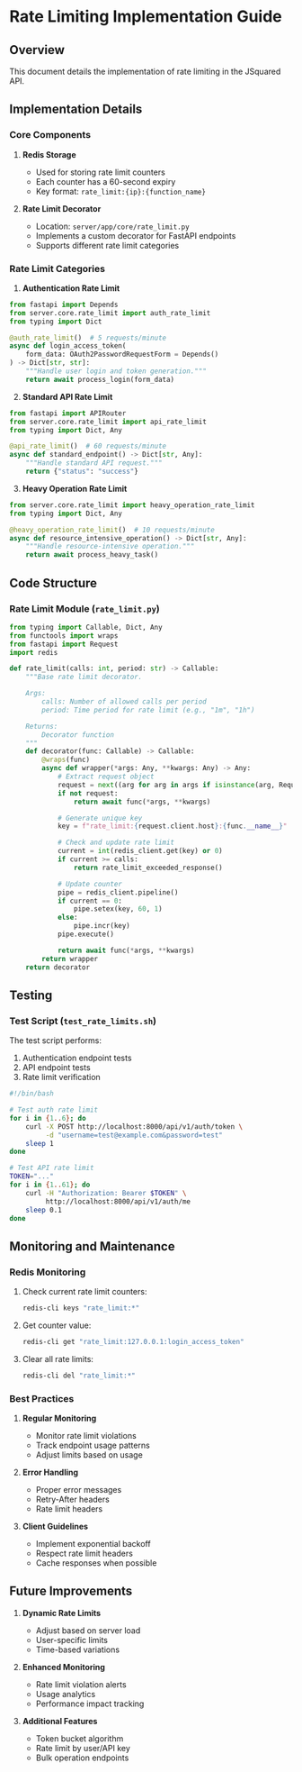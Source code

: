 # Rate Limiting Implementation Guide

## Overview

This document details the implementation of rate limiting in the JSquared API.

## Implementation Details

### Core Components

1. **Redis Storage**
   - Used for storing rate limit counters
   - Each counter has a 60-second expiry
   - Key format: `rate_limit:{ip}:{function_name}`

2. **Rate Limit Decorator**
   - Location: `server/app/core/rate_limit.py`
   - Implements a custom decorator for FastAPI endpoints
   - Supports different rate limit categories

### Rate Limit Categories

1. **Authentication Rate Limit**
```python
from fastapi import Depends
from server.core.rate_limit import auth_rate_limit
from typing import Dict

@auth_rate_limit()  # 5 requests/minute
async def login_access_token(
    form_data: OAuth2PasswordRequestForm = Depends()
) -> Dict[str, str]:
    """Handle user login and token generation."""
    return await process_login(form_data)
```

2. **Standard API Rate Limit**
```python
from fastapi import APIRouter
from server.core.rate_limit import api_rate_limit
from typing import Dict, Any

@api_rate_limit()  # 60 requests/minute
async def standard_endpoint() -> Dict[str, Any]:
    """Handle standard API request."""
    return {"status": "success"}
```

3. **Heavy Operation Rate Limit**
```python
from server.core.rate_limit import heavy_operation_rate_limit
from typing import Dict, Any

@heavy_operation_rate_limit()  # 10 requests/minute
async def resource_intensive_operation() -> Dict[str, Any]:
    """Handle resource-intensive operation."""
    return await process_heavy_task()
```

## Code Structure

### Rate Limit Module (`rate_limit.py`)

```python
from typing import Callable, Dict, Any
from functools import wraps
from fastapi import Request
import redis

def rate_limit(calls: int, period: str) -> Callable:
    """Base rate limit decorator.

    Args:
        calls: Number of allowed calls per period
        period: Time period for rate limit (e.g., "1m", "1h")

    Returns:
        Decorator function
    """
    def decorator(func: Callable) -> Callable:
        @wraps(func)
        async def wrapper(*args: Any, **kwargs: Any) -> Any:
            # Extract request object
            request = next((arg for arg in args if isinstance(arg, Request)), None)
            if not request:
                return await func(*args, **kwargs)

            # Generate unique key
            key = f"rate_limit:{request.client.host}:{func.__name__}"

            # Check and update rate limit
            current = int(redis_client.get(key) or 0)
            if current >= calls:
                return rate_limit_exceeded_response()

            # Update counter
            pipe = redis_client.pipeline()
            if current == 0:
                pipe.setex(key, 60, 1)
            else:
                pipe.incr(key)
            pipe.execute()

            return await func(*args, **kwargs)
        return wrapper
    return decorator
```

## Testing

### Test Script (`test_rate_limits.sh`)

The test script performs:
1. Authentication endpoint tests
2. API endpoint tests
3. Rate limit verification

```bash
#!/bin/bash

# Test auth rate limit
for i in {1..6}; do
    curl -X POST http://localhost:8000/api/v1/auth/token \
         -d "username=test@example.com&password=test"
    sleep 1
done

# Test API rate limit
TOKEN="..."
for i in {1..61}; do
    curl -H "Authorization: Bearer $TOKEN" \
         http://localhost:8000/api/v1/auth/me
    sleep 0.1
done
```

## Monitoring and Maintenance

### Redis Monitoring

1. Check current rate limit counters:
   ```bash
   redis-cli keys "rate_limit:*"
   ```

2. Get counter value:
   ```bash
   redis-cli get "rate_limit:127.0.0.1:login_access_token"
   ```

3. Clear all rate limits:
   ```bash
   redis-cli del "rate_limit:*"
   ```

### Best Practices

1. **Regular Monitoring**
   - Monitor rate limit violations
   - Track endpoint usage patterns
   - Adjust limits based on usage

2. **Error Handling**
   - Proper error messages
   - Retry-After headers
   - Rate limit headers

3. **Client Guidelines**
   - Implement exponential backoff
   - Respect rate limit headers
   - Cache responses when possible

## Future Improvements

1. **Dynamic Rate Limits**
   - Adjust based on server load
   - User-specific limits
   - Time-based variations

2. **Enhanced Monitoring**
   - Rate limit violation alerts
   - Usage analytics
   - Performance impact tracking

3. **Additional Features**
   - Token bucket algorithm
   - Rate limit by user/API key
   - Bulk operation endpoints
